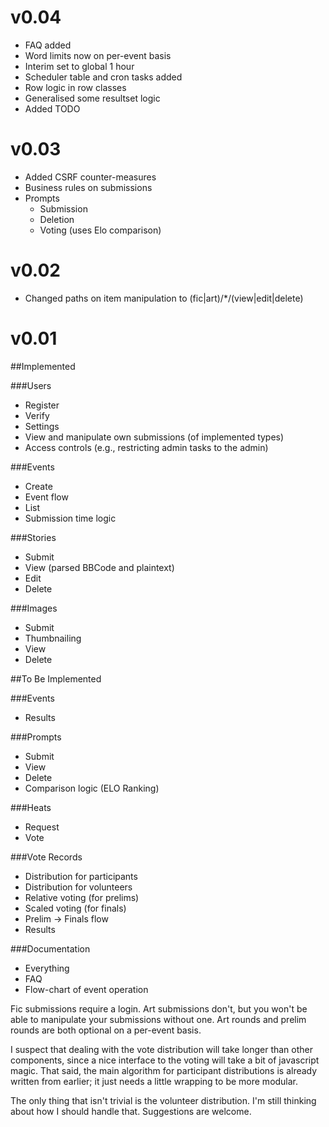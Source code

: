 v0.04
=====
- FAQ added
- Word limits now on per-event basis
- Interim set to global 1 hour
- Scheduler table and cron tasks added
- Row logic in row classes
- Generalised some resultset logic
- Added TODO

v0.03
=====
- Added CSRF counter-measures
- Business rules on submissions
- Prompts
  - Submission
  - Deletion
  - Voting (uses Elo comparison)

v0.02
=====
- Changed paths on item manipulation to (fic|art)/*/(view|edit|delete)

v0.01
=====

##Implemented

###Users
- Register
- Verify
- Settings
- View and manipulate own submissions (of implemented types)
- Access controls (e.g., restricting admin tasks to the admin)

###Events
- Create
- Event flow
- List
- Submission time logic

###Stories
- Submit
- View (parsed BBCode and plaintext)
- Edit
- Delete

###Images
- Submit
- Thumbnailing
- View
- Delete

##To Be Implemented

###Events
- Results

###Prompts
- Submit
- View
- Delete
- Comparison logic (ELO Ranking)

###Heats
- Request
- Vote

###Vote Records
- Distribution for participants
- Distribution for volunteers
- Relative voting (for prelims)
- Scaled voting (for finals)
- Prelim → Finals flow
- Results

###Documentation
- Everything
- FAQ
- Flow-chart of event operation


Fic submissions require a login. Art submissions don't, but you won't be able to manipulate your submissions without one. Art rounds and prelim rounds are both optional on a per-event basis.

I suspect that dealing with the vote distribution will take longer than other components, since a nice interface to the voting will take a bit of javascript magic. That said, the main algorithm for participant distributions is already written from earlier; it just needs a little wrapping to be more modular. 

The only thing that isn't trivial is the volunteer distribution. I'm still thinking about how I should handle that. Suggestions are welcome.

